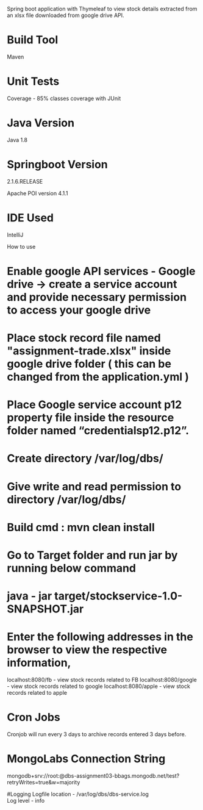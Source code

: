 Spring boot application with Thymeleaf to view stock details extracted from an xlsx file downloaded from google drive API.

# Build Tool
Maven

# Unit Tests
Coverage - 85% classes coverage with JUnit

# Java Version 
Java 1.8

# Springboot Version
2.1.6.RELEASE

Apache POI version
4.1.1

# IDE Used
IntelliJ 

How to use 

# Enable google API services - Google drive -> create a service account and provide necessary permission to access your google drive
# Place stock record file named "assignment-trade.xlsx" inside google drive folder ( this can be changed from the application.yml )
# Place Google service account p12 property file inside the resource folder named “credentialsp12.p12”.
# Create directory /var/log/dbs/
# Give write and read permission to directory /var/log/dbs/
# Build cmd : mvn clean install 
# Go to Target folder and run jar by running below command
# java - jar target/stockservice-1.0-SNAPSHOT.jar  
# Enter the following addresses in the browser to view the respective information,
 localhost:8080/fb - view stock records related to FB
 localhost:8080/google  - view stock records related to google
 localhost:8080/apple - view stock records related to apple

# Cron Jobs
Cronjob will run every 3 days to archive records entered 3 days before.


# MongoLabs Connection String 
mongodb+srv://root:<Password>@dbs-assignment03-bbags.mongodb.net/test?retryWrites=true&w=majority


#Logging
Logfile location - /var/log/dbs/dbs-service.log 	
Log level - info





